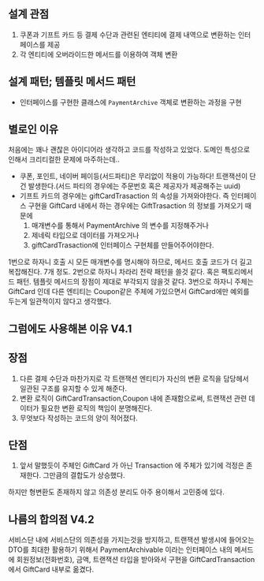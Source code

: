 ## 설계 관점
1. 쿠폰과 기프트 카드 등 결제 수단과 관련된 엔티티에 결제 내역으로 변환하는 인터페이스를 제공
2. 각 엔티티에 오버라이드한 메서드를 이용하여 객체 변환

## 설계 패턴; 템플릿 메서드 패턴
- 인터페이스를 구현한 클래스에 `PaymentArchive` 객체로 변환하는 과정을 구현

## 별로인 이유
처음에는 꽤나 괜찮은 아이디어라 생각하고 코드를 작성하고 있었다. 도메인 특성으로 인해서 크리티컬한 문제에 마주하는데..
- 쿠폰, 포인트, 네이버 페이등(서드파티)은 무리없이 적용이 가능하다! 트랜잭션이 단건 발생한다.(서드 파티의 경우에는 주문번호 혹은 제공자가 제공해주는 uuid)
- 기프트 카드의 경우에는 giftCardTrasaction 의 속성을 가져와야한다. 즉 인터페이스 구현을 GiftCard 내에서 하는 경우에는 GiftTrasaction 의 정보를 가져오기 때문에
  1. 매개변수를 통해서 PaymentArchive 의 변수를 지정해주거나
  2. 제네릭 타입으로 데이터를 가져오거나
  3. giftCardTrasaction에 인터페이스 구현체를 만들어주어야한다.

1번으로 하자니 호출 시 모든 매개변수를 명시해야 하므로, 메서드 호출 코드가 더 길고 복잡해진다. 7개 정도. 
2번으로 하자니 차라리 전략 패턴을 쓸것 같다. 혹은 팩토리메서드 패턴. 템플릿 메서드의 장점이 제대로 부각되지 않을것 같다.
3번으로 하자니 주체는 GiftCard 인데 다른 엔티티는 Coupon같은 주체에 가있으면서 GiftCard에만 예외를 두는게 일관적이지 않다고 생각했다.

## 그럼에도 사용해본 이유 V4.1

## 장점
 1. 다른 결제 수단과 마찬가지로 각 트랜잭션 엔티티가 자신의 변환 로직을 담당헤서 일관된 구조를 유지할 수 있게 해준다.
 2. 변환 로직이 GiftCardTransaction,Coupon 내에 존재함으로써, 트랜잭션 관련 데이터가 필요한 변환 로직의 책임이 분명해진다.
 3. 무엇보다 작성하는 코드의 양이 적어졌다.

## 단점
 1. 앞서 말했듯이 주체인 GiftCard 가 아닌 Transaction 에 주체가 있기에 걱정은 존재한다. 그만큼의 결합도가 상승했다.


하지만 형변환도 존재하지 않고 의존성 분리도 아주 용이해서 고민중에 있다.

## 나름의 합의점 V4.2
서비스단 내에 서비스단의 의존성을 가지는것을 방지하고, 트랜잭션 발생시에 들어오는 DTO를 최대한 활용하기 위해서 PaymentArchivable 이라는 인터페이스 내의 메서드에 회원정보(전화번호), 금액, 트랜잭션 타입을 받아와서 구현을 GiftCardTransaction 에서 GiftCard 내부로 옮겼다.